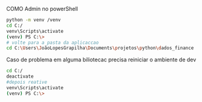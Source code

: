 COMO Admin no powerShell
```sh
python -m venv /venv
cd C:/
venv\Scripts\activate 
(venv) PS C:\> 
# volte para a pasta da aplicaccao
cd C:\Users\JoãoLopesGrapilha\Documents\projetos\python\dados_finance
```

Caso de problema em alguma biliotecac precisa reiniciar o ambiente de dev
```sh
cd C:/
deactivate 
#depois reative
venv\Scripts\activate
(venv) PS C:\> 
```